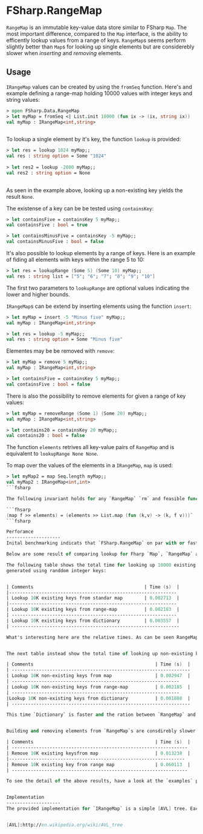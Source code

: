 FSharp.RangeMap
===============
`RangeMap` is an immutable key-value data store similar to FSharp `Map`. The most important difference, compared to the `Map` interface, is the ability to efficently lookup values from a range of keys. `RangeMap`s seems perform slightly better than `Map`s for looking up single elements but are considerebly slower when *inserting* and *removing* elements.


Usage
---------
`IRangeMap` values can be created by using the `fromSeq` function. Here's and example defining a range-map holding 10000 values with integer keys and string values:

```fsharp
> open FSharp.Data.RangeMap
> let myMap = fromSeq <| List.init 10000 (fun ix -> (ix, string ix))
val myMap : IRangeMap<int,string>
    
```

To lookup a single element by it's key, the function `lookup` is provided:

```fsharp
> let res = lookup 1024 myMap;;
val res : string option = Some "1024"
    
> let res2 = lookup -2000 myMap;;
val res2 : string option = None
    
```
As seen in the example above, looking up a non-existing key yields the result `None`.

The existense of a key can be be tested using `containsKey`:

```fsharp
> let containsFive = containsKey 5 myMap;;
val containsFive : bool = true

> let containsMinusFive = containsKey -5 myMap;;
val containsMinusFive : bool = false

```

It's also possible to lookup elements by a range of keys. Here is an example of fiding all elements with keys within the range 5 to 10:

```fsharp
> let res = lookupRange (Some 5) (Some 10) myMap;;
val res : string list = ["5"; "6"; "7"; "8"; "9"; "10"]

```

The first two parameters to `lookupRange` are optional values indicating the lower and higher bounds.


`IRangeMap`s can be extend by inserting elements using the function `insert`:

```fsharp
> let myMap = insert -5 "Minus five" myMap;;
val myMap : IRangeMap<int,string>

> let res = lookup -5 myMap;;
val res : string option = Some "Minus five"
```

Elementes may be be removed with `remove`:
```fsharp
> let myMap = remove 5 myMap;;
val myMap : IRangeMap<int,string>

> let containsFive = containsKey 5 myMap;;
val containsFive : bool = false

```

There is also the possibility to remove elements for given a range of key values:

```fsharp
> let myMap = removeRange (Some 1) (Some 20) myMap;;
val myMap : IRangeMap<int,string>

> let contains20 = containsKey 20 myMap;;
val contains20 : bool = false
```

The function `elements` retrives all key-value pairs of `RangeMap` and is equivalent to `lookupRange None None`.

To map over the values of the elements in a `IRangeMap`, `map` is used:

```fsharp
> let myMap2 = map Seq.length myMap;;
val myMap2 : IRangeMap<int,int>
```fsharp

The following invariant holds for any `RangeMap` `rm` and feasible function `f`: 

```fhsarp
(map f >> elements) = (elements >> List.map (fun (k,v) -> (k, f v)))`
```fsharp

Perforamce
--------------------
Inital benchmarking indicats that `FSharp.RangeMap` on par with or faster than the standard FSharp `Map` implementation in terms of looking up elements using the `lookup` function. 

Below are some result of comparing lookup for Fharp `Map`, `RangeMap` and standard .NET dictionaries. 

The following table shows the total time for looking up 10000 existing keys from collections holding 100000 elements
generated using randdom integer keys:


| Comments                                         | Time (s)  |
|--------------------------------------------------------------
| Lookup 10K existing keys from standar map        | 0.002713  |
|--------------------------------------------------------------
| Lookup 10K existing keys from range-map          | 0.002183  |
| -------------------------------------------------------------
| Lookup 10K existing keys from dictionary         | 0.003557  |
| --------------------------------------------------------------

What's interesting here are the relative times. As can be seen RangeMap is fast than both `Dictionary` and `Map`.


The next table instead show the total time of looking up non-existing keys:

| Comments                                             | Time (s)  |
| ------------------------------------------------------------------
| Lookup 10K non-existing keys from map                | 0.002947  |
| --------------------------------------------------------------
| Lookup 10K non-existing keys from range-map          | 0.002185  |
| --------------------------------------------------------------
|Lookup 10K non-existing keys from dictionary          | 0.001808  |
| ------------------------------------------------------------------

This time `Dictionary` is faster and the ration between `RangeMap` and `Map` is similar.


Building and removing elements from `RangeMap`s are consdirebly slower than the equivalent functions on `Map`:

| Comments                                             | Time (s)  | 
| -----------------------------------------------------------------
| Remove 10K existing keysfrom map                     | 0.013238  |
|-----------------------------------------------------------------
| Remove 10K existing key from range map               | 0.060113  |
| -----------------------------------------------------------------

To see the detail of the above results, have a look at the `examples` project. 


Implementation
--------------------
The provided implementation for `IRangeMap` is a simple [AVL] tree. Each destructive operation on the tree, preserves a strict balance, where the difference between the maximum height of a the left and right sub-trees of any node is at most one.


[AVL]:http://en.wikipedia.org/wiki/AVL_tree










